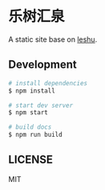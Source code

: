 # 乐树汇泉

A static site base on [leshu](https://www.hblshq.cn).

## Development

```bash
# install dependencies
$ npm install

# start dev server
$ npm start

# build docs
$ npm run build
```

## LICENSE

MIT
